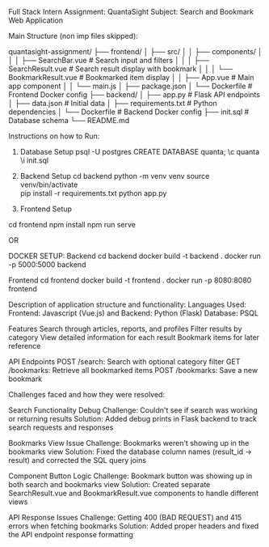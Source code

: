 Full Stack Intern Assignment: QuantaSight
Subject: Search and Bookmark Web Application

Main Structure (non imp files skipped):

quantasight-assignment/
├── frontend/
│   ├── src/
│   │   ├── components/
│   │   │   ├── SearchBar.vue      # Search input and filters
│   │   │   ├── SearchResult.vue   # Search result display with bookmark
│   │   │   └── BookmarkResult.vue # Bookmarked item display
│   │   ├── App.vue                # Main app component
│   │   └── main.js
│   ├── package.json
│   └── Dockerfile                 # Frontend Docker config
├── backend/
│   ├── app.py                     # Flask API endpoints
│   ├── data.json                  # Initial data
│   ├── requirements.txt           # Python dependencies
│   └── Dockerfile                 # Backend Docker config
├──  init.sql                   # Database schema
└──  README.md 

Instructions on how to Run:
1. Database Setup
psql -U postgres
CREATE DATABASE quanta;
\c quanta
\i init.sql

2. Backend Setup
cd backend
python -m venv venv
source venv/bin/activate  
pip install -r requirements.txt
python app.py


3. Frontend Setup

cd frontend
npm install
npm run serve


OR

DOCKER SETUP:
Backend
cd backend
docker build -t backend .
docker run -p 5000:5000 backend

Frontend
cd frontend
docker build -t frontend .
docker run -p 8080:8080 frontend


Description of application structure and functionality:
Languages Used: Frontend: Javascript (Vue.js) and Backend: Python (Flask) Database: PSQL

Features
Search through articles, reports, and profiles
Filter results by category
View detailed information for each result
Bookmark items for later reference

API Endpoints
POST /search: Search with optional category filter
GET /bookmarks: Retrieve all bookmarked items
POST /bookmarks: Save a new bookmark


Challenges faced and how they were resolved:

Search Functionality Debug
Challenge: Couldn't see if search was working or returning results
Solution: Added debug prints in Flask backend to track search requests and responses

Bookmarks View Issue
Challenge: Bookmarks weren't showing up in the bookmarks view
Solution: Fixed the database column names (result_id → result) and corrected the SQL query joins

Component Button Logic
Challenge: Bookmark button was showing up in both search and bookmarks view
Solution: Created separate SearchResult.vue and BookmarkResult.vue components to handle different views

API Response Issues
Challenge: Getting 400 (BAD REQUEST) and 415 errors when fetching bookmarks
Solution: Added proper headers and fixed the API endpoint response formatting
